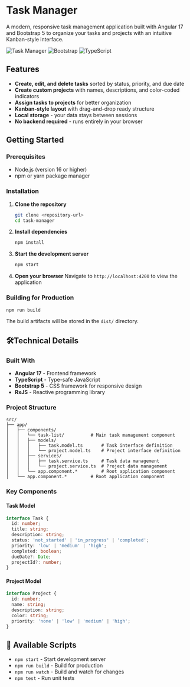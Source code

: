 # Task Manager

A modern, responsive task management application built with Angular 17 and Bootstrap 5 to organize your tasks and projects with an intuitive Kanban-style interface.

![Task Manager](https://img.shields.io/badge/Angular-17.3.0-red?style=for-the-badge&logo=angular)
![Bootstrap](https://img.shields.io/badge/Bootstrap-5.3.5-blue?style=for-the-badge&logo=bootstrap)
![TypeScript](https://img.shields.io/badge/TypeScript-5.3.0-blue?style=for-the-badge&logo=typescript)

## Features

- **Create, edit, and delete tasks** sorted by status, priority, and due date
- **Create custom projects** with names, descriptions, and color-coded indicators
- **Assign tasks to projects** for better organization
- **Kanban-style layout** with drag-and-drop ready structure
- **Local storage** - your data stays between sessions
- **No backend required** - runs entirely in your browser

## Getting Started
### Prerequisites
- Node.js (version 16 or higher)
- npm or yarn package manager

### Installation

1. **Clone the repository**
   ```bash
   git clone <repository-url>
   cd task-manager
   ```

2. **Install dependencies**
   ```bash
   npm install
   ```

3. **Start the development server**
   ```bash
   npm start
   ```

4. **Open your browser**
   Navigate to `http://localhost:4200` to view the application

### Building for Production

```bash
npm run build
```

The build artifacts will be stored in the `dist/` directory.

## 🛠Technical Details

### Built With
- **Angular 17** - Frontend framework
- **TypeScript** - Type-safe JavaScript
- **Bootstrap 5** - CSS framework for responsive design
- **RxJS** - Reactive programming library

### Project Structure
```
src/
├── app/
│   ├── components/
│   │   └── task-list/          # Main task management component
│   │   ├── models/
│   │   │   ├── task.model.ts       # Task interface definition
│   │   │   └── project.model.ts    # Project interface definition
│   │   ├── services/
│   │   │   ├── task.service.ts     # Task data management
│   │   │   └── project.service.ts  # Project data management
│   │   └── app.component.*         # Root application component
│   └── app.component.*         # Root application component
```

### Key Components

#### Task Model
```typescript
interface Task {
  id: number;
  title: string;
  description: string;
  status: 'not_started' | 'in_progress' | 'completed';
  priority: 'low' | 'medium' | 'high';
  completed: boolean;
  dueDate?: Date;
  projectId?: number;
}
```

#### Project Model
```typescript
interface Project {
  id: number;
  name: string;
  description: string;
  color: string;
  priority: 'none' | 'low' | 'medium' | 'high';
}
```

## 📝 Available Scripts

- `npm start` - Start development server
- `npm run build` - Build for production
- `npm run watch` - Build and watch for changes
- `npm test` - Run unit tests
